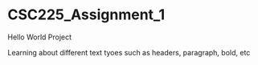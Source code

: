 # CSC225_Assignment_1

Hello World Project

Learning about different text tyoes such as headers, paragraph, bold, etc

